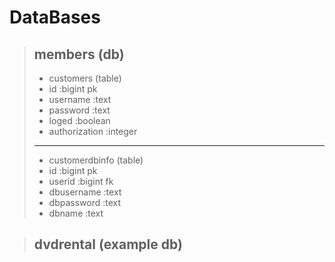# DataBases
> ## members (db)
>- customers (table)
>  - id :bigint pk
>  - username :text
>  - password :text
>  - loged :boolean
>  - authorization :integer
> ---
>- customerdbinfo (table)
>  - id :bigint pk
>  - userid :bigint fk
>  - dbusername :text
>  - dbpassword :text
>  - dbname :text

> ## dvdrental (example db)